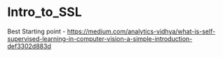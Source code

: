 # Intro_to_SSL

Best Starting point - https://medium.com/analytics-vidhya/what-is-self-supervised-learning-in-computer-vision-a-simple-introduction-def3302d883d
